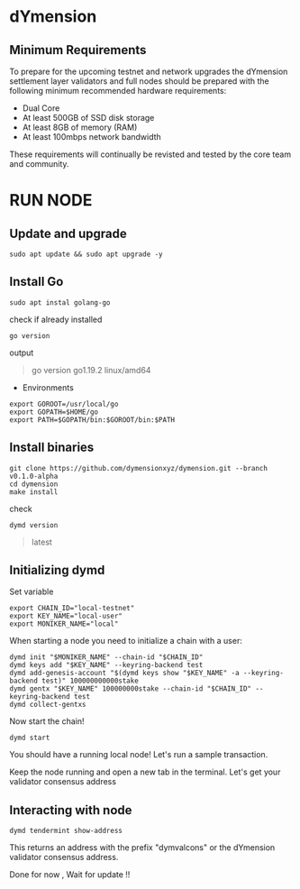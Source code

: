 # dYmension

## Minimum Requirements

To prepare for the upcoming testnet and network upgrades the dYmension settlement layer validators and full nodes should be prepared with the following minimum recommended hardware requirements:

* Dual Core
* At least 500GB of SSD disk storage
* At least 8GB of memory (RAM)
* At least 100mbps network bandwidth

These requirements will continually be revisted and tested by the core team and community.

# RUN NODE

## Update and upgrade

```
sudo apt update && sudo apt upgrade -y
```

## Install Go

```
sudo apt instal golang-go
```

check if already installed

```
go version
```
output
>go version go1.19.2 linux/amd64

* Environments

```
export GOROOT=/usr/local/go
export GOPATH=$HOME/go
export PATH=$GOPATH/bin:$GOROOT/bin:$PATH
```

## Install binaries

```
git clone https://github.com/dymensionxyz/dymension.git --branch v0.1.0-alpha
cd dymension
make install
```

check 

```
dymd version
```

>latest

## Initializing dymd

Set variable

```
export CHAIN_ID="local-testnet"
export KEY_NAME="local-user"
export MONIKER_NAME="local"
```

When starting a node you need to initialize a chain with a user:

```
dymd init "$MONIKER_NAME" --chain-id "$CHAIN_ID"
dymd keys add "$KEY_NAME" --keyring-backend test
dymd add-genesis-account "$(dymd keys show "$KEY_NAME" -a --keyring-backend test)" 100000000000stake
dymd gentx "$KEY_NAME" 100000000stake --chain-id "$CHAIN_ID" --keyring-backend test
dymd collect-gentxs
```

Now start the chain!

```
dymd start
```

You should have a running local node! Let's run a sample transaction.

Keep the node running and open a new tab in the terminal. Let's get your validator consensus address

## Interacting with node

```
dymd tendermint show-address
```

This returns an address with the prefix "dymvalcons" or the dYmension validator consensus address.


Done for now , Wait for update !! 
